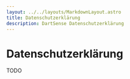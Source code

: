 ```yaml
---
layout: ../../layouts/MarkdownLayout.astro
title: Datenschutzerklärung
description: DartSense Datenschutzerklärung
---
```


# Datenschutzerklärung

TODO

<!-- _Last updated March 14, 2023._

### General Information

DartSense (legally Jtd Lab, Inc) is committed to protecting the privacy and
security of the information we collect and to being transparent about the ways
in which we collect and process your information. This statement (the “Privacy
Policy”) sets forth our policies and practices for handling the information we
collect from or about you. It applies to the websites and online services that
we operate and that link to this Privacy Policy (the “Services”).

### Collection of Information

We collect the following categories of information when you use our Services
(including when our mobile applications run on your device):

- Information you provide directly to us: Contact Information, like name and
  email address.

  - Sign-In Information, including your username, password, and site
    registrations.
  - Survey Responses, including feedback, company name, website, location,
    GitHub or Discord usernames, and survey responses.
  - Transaction and Billing Data, including your bank account and payment card
    details (credit card number, expiration date, and credit card security
    code, where needed to complete a transaction) and billing address.
  - Commercial information, including records of products or services
    purchased, obtained, or considered, or other purchasing or consuming
    histories or tendencies.
  - When end-users use apps made with DartSense, we may collect anonymous
    device identifiers, if you are utilizing DartSense's code push service.
  - Correspondence you send to us, such as emails.

- Information we collect automatically. We collect internet, or other electronic
  network activity information automatically from the devices and browsers
  that you use, including your IP address, browser type and operating system
  (including mobile device information, if applicable), errors, performance
  metrics, and webpage and app interactions. We also may collect usage and
  performance statistics from DartSense projects.

We also receive the categories of information described above from other
sources, including from users of our Services and third-party services and
organizations. Without this information, we are not able to provide you with all
the requested services, and any differences in services are related to your
information. We may aggregate or de-identify the information described above.
Aggregated or de-identified data is not subject to this Privacy Policy.

### Disclosure of Information

We are committed to maintaining your trust, and we want you to understand when
and with whom we may share the information we collect.

- Authorized third-party vendors and service providers: We send the information
  you provide directly to us, the information we collect automatically, and
  the information we collect from other sources to services that process data
  for us for business purposes related to providing products or services
  you’ve requested (such as payment processing, analytics, error logging,
  customer interactions, and data processing and storage).
- Business transfers: We may transfer any of the information we collect about
  you if DartSense is acquired by or merged with another company, in
  connection with a substantial corporate transaction (e.g. asset sale,
  initial public offering, or in the unlikely event of bankruptcy).
- Legal purposes: We may disclose any of the information we collect to respond
  to subpoenas, court orders, legal process, law enforcement requests, legal
  claims or government inquiries, and to protect and defend the rights,
  interests, safety, and security of DartSense, our affiliates, users, or the
  public (including responding to illegal activities, suspected fraud,
  situations involving potential threats to the physical safety of any person,
  or violations of our Terms of Service).

Consent: We may share any of the information we collect for any other purposes
disclosed to you at the time we collect the information or pursuant to your
consent.

DartSense does not sell your information to third parties. DartSense does permit
third parties to collect the information described above through our Service and
discloses such information with third parties for business purposes as described
in this Privacy Policy. The information practices of these third parties are not
covered by this Privacy Policy.

### Cookies

DartSense does not use any cookies at this time.

### International Transfers

We may transfer and store your information on servers located outside your
resident jurisdiction. To the extent you are a resident of a country other than
the United States, you consent to the transfer of such data to the United States
for processing by us in accordance with this Privacy Policy.

We do not knowingly collect or sell any information from children, as defined by
applicable law, without parental consent or as otherwise permitted by applicable
law. The website is not directed at children.

### Use of Information and Purpose of Data Processing

Information will be retained only for so long as reasonably necessary for the
purposes set out above, in accordance with applicable laws. We maintain
reasonable security measures to safeguard information from loss, theft
interference, misuse, unauthorized access, disclosure, alteration, or
destruction. We also maintain reasonable procedures to help ensure that such
data is reliable for its intended use and is accurate, complete, and current.

You should understand that no data storage system or transmission of data over
the Internet or any other public network can be guaranteed to be 100 percent
secure, accurate, complete, or current. Please note that information collected
by third parties may not have the same security protections as information you
submit to us, and we are not responsible for protecting the security of such
information. You can see a list of services we use below.

### Data Retention, Security, and Integrity

Information will be retained only for so long as reasonably necessary for the
purposes set out above, in accordance with applicable laws.

We maintain reasonable security measures to safeguard information from loss,
theft interference, misuse, unauthorized access, disclosure, alteration, or
destruction. We also maintain reasonable procedures to help ensure that such
data is reliable for its intended use and is accurate, complete, and
current. You should understand that no data storage system or transmission
of data over the Internet or any other public network can be guaranteed to
be 100 percent secure, accurate, complete, or current. Please note that
information collected by third parties may not have the same security
protections as information you submit to us, and we are not responsible for
protecting the security of such information.

### Changes to the Privacy Policy

DartSense may periodically update this policy. When we update the Privacy
Policy, we will revise the “Effective Date” date above and post the new Privacy
Policy. We recommend that you review the Privacy Policy each time you visit the
Services to stay informed of our privacy practices.

### Questions

Any questions about this Privacy Policy or our practices should be sent to us
via email at privacy@dartsense.com.

# DartSense List of Vendors

- Digital Ocean, USA, Cloud infrastructure for our Website & Services.
- Google, USA, Cloud infrastructure for our Website & Services.
- Stripe, USA, Payment processing
- Mailchimp, USA, Customer interactions
- Discord, USA, Customer support
- GitHub, USA, Code, bug reports, contributions -->
